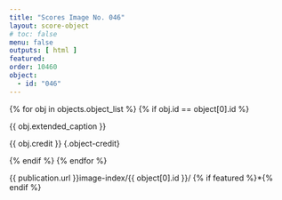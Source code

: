 ```yaml
---
title: "Scores Image No. 046"
layout: score-object
# toc: false
menu: false
outputs: [ html ]
featured: 
order: 10460
object:
  - id: "046"
---
```


{% for obj in objects.object_list %}
{% if obj.id == object[0].id %}

{{ obj.extended_caption }}

{{ obj.credit }} {.object-credit}

{% endif %}
{% endfor %}

<div class="object-credit object-url is-print-only">

{{ publication.url }}image-index/{{ object[0].id }}/ {% if featured %}*{% endif %}

</div>
